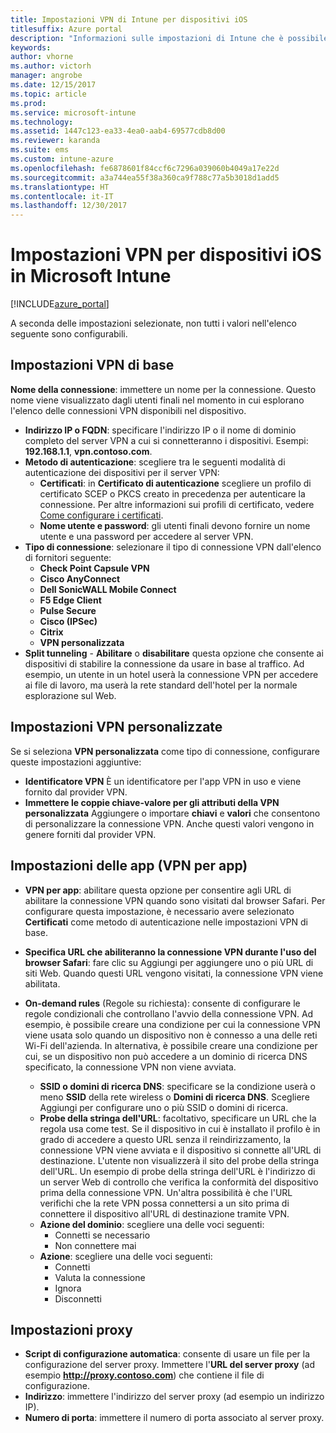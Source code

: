 ```yaml
---
title: Impostazioni VPN di Intune per dispositivi iOS
titlesuffix: Azure portal
description: "Informazioni sulle impostazioni di Intune che è possibile usare per configurare le connessioni VPN nei dispositivi iOS.\""
keywords: 
author: vhorne
ms.author: victorh
manager: angrobe
ms.date: 12/15/2017
ms.topic: article
ms.prod: 
ms.service: microsoft-intune
ms.technology: 
ms.assetid: 1447c123-ea33-4ea0-aab4-69577cdb8d00
ms.reviewer: karanda
ms.suite: ems
ms.custom: intune-azure
ms.openlocfilehash: fe6878601f84ccf6c7296a039060b4049a17e22d
ms.sourcegitcommit: a3a744ea55f38a360ca9f788c77a5b3018d1add5
ms.translationtype: HT
ms.contentlocale: it-IT
ms.lasthandoff: 12/30/2017
---
```

# <a name="vpn-settings-for-ios-devices-in-microsoft-intune"></a>Impostazioni VPN per dispositivi iOS in Microsoft Intune

[!INCLUDE[azure_portal](./includes/azure_portal.md)]

A seconda delle impostazioni selezionate, non tutti i valori nell'elenco seguente sono configurabili.

## <a name="base-vpn-settings"></a>Impostazioni VPN di base


**Nome della connessione**: immettere un nome per la connessione. Questo nome viene visualizzato dagli utenti finali nel momento in cui esplorano l'elenco delle connessioni VPN disponibili nel dispositivo.
- **Indirizzo IP o FQDN**: specificare l'indirizzo IP o il nome di dominio completo del server VPN a cui si connetteranno i dispositivi. Esempi: **192.168.1.1**, **vpn.contoso.com**.
- **Metodo di autenticazione**: scegliere tra le seguenti modalità di autenticazione dei dispositivi per il server VPN:
    - **Certificati**: in **Certificato di autenticazione** scegliere un profilo di certificato SCEP o PKCS creato in precedenza per autenticare la connessione. Per altre informazioni sui profili di certificato, vedere [Come configurare i certificati](certificates-configure.md).
    - **Nome utente e password**: gli utenti finali devono fornire un nome utente e una password per accedere al server VPN.
- **Tipo di connessione**: selezionare il tipo di connessione VPN dall'elenco di fornitori seguente:
    - **Check Point Capsule VPN**
    - **Cisco AnyConnect**
    - **Dell SonicWALL Mobile Connect**
    - **F5 Edge Client**
    - **Pulse Secure**
    - **Cisco (IPSec)**
    - **Citrix**
    - **VPN personalizzata**
- **Split tunneling** - **Abilitare** o **disabilitare** questa opzione che consente ai dispositivi di stabilire la connessione da usare in base al traffico. Ad esempio, un utente in un hotel userà la connessione VPN per accedere ai file di lavoro, ma userà la rete standard dell'hotel per la normale esplorazione sul Web.


## <a name="custom-vpn-settings"></a>Impostazioni VPN personalizzate

Se si seleziona **VPN personalizzata** come tipo di connessione, configurare queste impostazioni aggiuntive:

- **Identificatore VPN** È un identificatore per l'app VPN in uso e viene fornito dal provider VPN.
- **Immettere le coppie chiave-valore per gli attributi della VPN personalizzata** Aggiungere o importare **chiavi** e **valori** che consentono di personalizzare la connessione VPN. Anche questi valori vengono in genere forniti dal provider VPN.

## <a name="apps-per-app-vpn-settings"></a>Impostazioni delle app (VPN per app)

- **VPN per app**: abilitare questa opzione per consentire agli URL di abilitare la connessione VPN quando sono visitati dal browser Safari. Per configurare questa impostazione, è necessario avere selezionato **Certificati** come metodo di autenticazione nelle impostazioni VPN di base.
- **Specifica URL che abiliteranno la connessione VPN durante l'uso del browser Safari**: fare clic su Aggiungi per aggiungere uno o più URL di siti Web. Quando questi URL vengono visitati, la connessione VPN viene abilitata.

- **On-demand rules** (Regole su richiesta): consente di configurare le regole condizionali che controllano l'avvio della connessione VPN. Ad esempio, è possibile creare una condizione per cui la connessione VPN viene usata solo quando un dispositivo non è connesso a una delle reti Wi-Fi dell'azienda. In alternativa, è possibile creare una condizione per cui, se un dispositivo non può accedere a un dominio di ricerca DNS specificato, la connessione VPN non viene avviata.

    - **SSID o domini di ricerca DNS**: specificare se la condizione userà o meno **SSID** della rete wireless o **Domini di ricerca DNS**. Scegliere Aggiungi per configurare uno o più SSID o domini di ricerca.
    - **Probe della stringa dell'URL**: facoltativo, specificare un URL che la regola usa come test. Se il dispositivo in cui è installato il profilo è in grado di accedere a questo URL senza il reindirizzamento, la connessione VPN viene avviata e il dispositivo si connette all'URL di destinazione. L'utente non visualizzerà il sito del probe della stringa dell'URL. Un esempio di probe della stringa dell'URL è l'indirizzo di un server Web di controllo che verifica la conformità del dispositivo prima della connessione VPN. Un'altra possibilità è che l'URL verifichi che la rete VPN possa connettersi a un sito prima di connettere il dispositivo all'URL di destinazione tramite VPN.
    - **Azione del dominio**: scegliere una delle voci seguenti:
        - Connetti se necessario 
        - Non connettere mai 
    - **Azione**: scegliere una delle voci seguenti:
        - Connetti 
        - Valuta la connessione 
        - Ignora 
        - Disconnetti 


## <a name="proxy-settings"></a>Impostazioni proxy

- **Script di configurazione automatica**: consente di usare un file per la configurazione del server proxy. Immettere l'**URL del server proxy** (ad esempio **http://proxy.contoso.com**) che contiene il file di configurazione.
- **Indirizzo**: immettere l'indirizzo del server proxy (ad esempio un indirizzo IP).
- **Numero di porta**: immettere il numero di porta associato al server proxy.